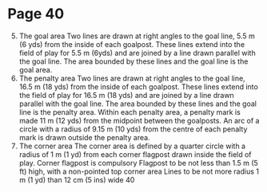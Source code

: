 # Page 40

5. The goal area
Two lines are drawn at right angles to the goal line, 5.5 m (6 yds) from the
inside of each goalpost. These lines extend into the field of play for 5.5 m
(6yds) and are joined by a line drawn parallel with the goal line. The area
bounded by these lines and the goal line is the goal area.
6. The penalty area
Two lines are drawn at right angles to the goal line, 16.5 m (18 yds) from the
inside of each goalpost. These lines extend into the field of play for 16.5 m
(18 yds) and are joined by a line drawn parallel with the goal line. The area
bounded by these lines and the goal line is the penalty area.
Within each penalty area, a penalty mark is made 11 m (12 yds) from the
midpoint between the goalposts.
An arc of a circle with a radius of 9.15 m (10 yds) from the centre of each
penalty mark is drawn outside the penalty area.
7. The corner area
The corner area is defined by a quarter circle with a radius of 1 m (1 yd) from
each corner flagpost drawn inside the field of play.
Corner flagpost is compulsory
Flagpost to be not less than 1.5 m (5 ft) high,
with a non-pointed top
corner area Lines to be not more
radius 1 m (1 yd) than 12 cm (5 ins) wide
40
